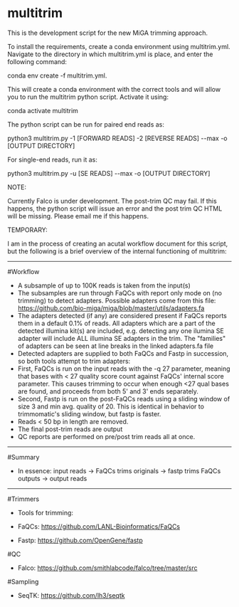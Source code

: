 # multitrim

This is the development script for the new MiGA trimming approach.

To install the requirements, create a conda environment using multitrim.yml. Navigate to the directory in which multitrim.yml is place, and enter the following command:

conda env create -f multitrim.yml.

This will create a conda environment with the correct tools and will allow you to run the multitrim python script. Activate it using: 

conda activate multitrim

The python script can be run for paired end reads as: 

python3 multitrim.py -1 [FORWARD READS] -2 [REVERSE READS] --max -o [OUTPUT DIRECTORY]

For single-end reads, run it as: 

python3 multitrim.py -u [SE READS] --max -o [OUTPUT DIRECTORY]

NOTE:

Currently Falco is under development. The post-trim QC may fail. If this happens, the python script will issue an error and the post trim QC HTML will be missing. Please email me if this happens.

TEMPORARY:

I am in the process of creating an acutal workflow document for this script, but the following is a brief overview of the internal functioning of multitrim:

<hr />

#Workflow

* A subsample of up to 100K reads is taken from the input(s)
* The subsamples are run through FaQCs with report only mode on (no trimming) to detect adapters. Possible adapters come from this file: https://github.com/bio-miga/miga/blob/master/utils/adapters.fa
* The adapters detected (if any) are considered present if FaQCs reports them in a default 0.1% of reads. All adapters which are a part of the detected illumina kit(s) are included, e.g. detecting any one ilumina SE adapter will include ALL illumina SE adapters in the trim. The "families" of adapters can be seen at line breaks in the linked adapters.fa file
* Detected adapters are supplied to both FaQCs and Fastp in succession, so both tools attempt to trim adapters:
* First, FaQCs is run on the input reads with the -q 27 parameter, meaning that bases with < 27 quality score count against FaQCs' internal score parameter. This causes trimming to occur when enough <27 qual bases are found, and proceeds from both 5' and 3' ends separately.
* Second, Fastp is run on the post-FaQCs reads using a sliding window of size 3 and min avg. quality of 20. This is identical in behavior to trimmomatic's sliding window, but fastp is faster.
* Reads < 50 bp in length are removed.
* The final post-trim reads are output
* QC reports are performed on pre/post trim reads all at once.

<hr />

#Summary

* In essence: input reads -> FaQCs trims originals -> fastp  trims FaQCs outputs -> output reads

<hr />

#Trimmers

* Tools for trimming:

* FaQCs: https://github.com/LANL-Bioinformatics/FaQCs

* Fastp: https://github.com/OpenGene/fastp

#QC

* Falco: https://github.com/smithlabcode/falco/tree/master/src

#Sampling

* SeqTK: https://github.com/lh3/seqtk
